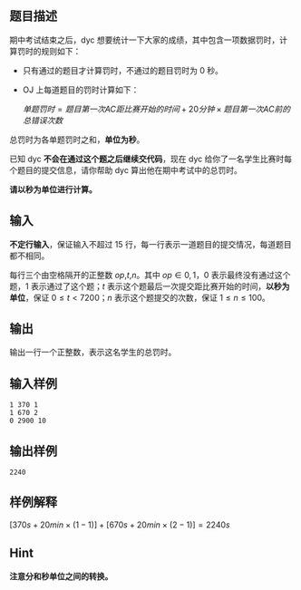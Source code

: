 ## 题目描述

期中考试结束之后，dyc 想要统计一下大家的成绩，其中包含一项数据罚时，计算罚时的规则如下：

- 只有通过的题目才计算罚时，不通过的题目罚时为 $0$ 秒。

- OJ 上每道题目的罚时计算如下：

    $单题罚时=题目第一次 AC 距比赛开始的时间+20分钟×题目第一次 AC 前的总错误次数$


总罚时为各单题罚时之和，**单位为秒**。

已知 dyc **不会在通过这个题之后继续交代码**，现在 dyc 给你了一名学生比赛时每个题目的提交信息，请你帮助 dyc 算出他在期中考试中的总罚时。

**请以秒为单位进行计算。**

## 输入

**不定行输入**，保证输入不超过 $15$ 行，每一行表示一道题目的提交情况，每道题目都不相同。

每行三个由空格隔开的正整数 $op$,$t$,$n$。其中 $op∈{0,1}$，$0$ 表示最终没有通过这个题，$1$ 表示通过了这个题；$t$ 表示这个题最后一次提交距比赛开始的时间，**以秒为单位**，保证 $0≤t<7200$；$n$ 表示这个题提交的次数，保证 $1≤n≤100$。

## 输出

输出一行一个正整数，表示这名学生的总罚时。

## 输入样例

```
1 370 1
1 670 2
0 2900 10
```

## 输出样例

```
2240
```

## 样例解释

$[370s+20min×(1−1)]+[670s+20min×(2−1)]=2240s$

## Hint

**注意分和秒单位之间的转换。**